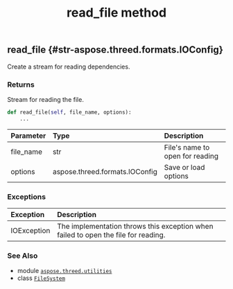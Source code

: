 ﻿---
title: read_file method
second_title: Aspose.3D for Python via .NET API References
description: 
type: docs
weight: 50
url: /aspose.threed.utilities/filesystem/read_file/
is_root: false
---

## read_file {#str-aspose.threed.formats.IOConfig}

Create a stream for reading dependencies.


### Returns 


Stream for reading the file.


```python
def read_file(self, file_name, options):
    ...
```


| Parameter | Type | Description |
| :- | :- | :- |
| file_name | str | File's name to open for reading |
| options | aspose.threed.formats.IOConfig | Save or load options |
### Exceptions
| Exception | Description |
| :- | :- |
| IOException | The implementation throws this exception when failed to open the file for reading. |





### See Also
* module [`aspose.threed.utilities`](../../)
* class [`FileSystem`](/3d/python-net/aspose.threed.utilities/filesystem)
